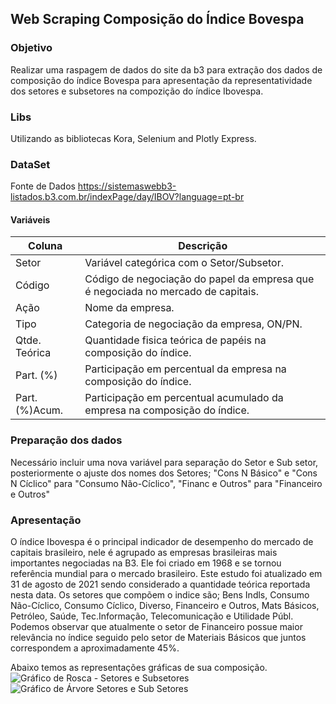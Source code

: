 ## Web Scraping Composição do Índice Bovespa

### Objetivo
Realizar uma raspagem de dados do site da b3 para extração dos dados de composição do índice Bovespa para apresentação da representatividade dos setores e subsetores na compozição do índice Ibovespa.

### Libs
Utilizando as bibliotecas Kora, Selenium and Plotly Express. 

### DataSet
Fonte de Dados https://sistemaswebb3-listados.b3.com.br/indexPage/day/IBOV?language=pt-br

#### Variáveis
| Coluna | Descrição |
| --- | --- |
| Setor | Variável categórica com o Setor/Subsetor. |
| Código | Código de negociação do papel da empresa que é negociada no mercado de capitais. |
| Ação | Nome da empresa. |
| Tipo | Categoria de negociação da empresa, ON/PN. |
| Qtde. Teórica | Quantidade fisica teórica de papéis na composição do índice. |
| Part. (%) | Participação em percentual da empresa na composição do índice. |
| Part. (%)Acum. | Participação em percentual acumulado da empresa na composição do índice. |

### Preparação dos dados

Necessário incluir uma nova variável para separação do Setor e Sub setor, posteriormente o ajuste dos nomes dos Setores; "Cons N  Básico" e "Cons N Cíclico" para "Consumo Não-Cíclico", "Financ e Outros" para "Financeiro e Outros"

### Apresentação
O índice Ibovespa é o principal indicador de desempenho do mercado de capitais brasileiro, nele é agrupado as empresas brasileiras mais importantes negociadas na B3.
Ele foi criado em 1968 e se tornou referência mundial para o mercado brasileiro.
Este estudo foi atualizado em 31 de agosto de 2021 sendo considerado a quantidade teórica reportada nesta data.
Os setores que compõem o indice são; Bens Indls, Consumo Não-Cíclico, Consumo Cíclico, Diverso, Financeiro e Outros, Mats Básicos, Petróleo, Saúde, Tec.Informação, Telecomunicação e Utilidade Públ.
Podemos observar que atualmente o setor de Financeiro possue maior relevância no índice seguido pelo setor de Materiais Básicos que juntos correspondem a aproximadamente 45%.

Abaixo temos as representações gráficas de sua composição.
![Gráfico de Rosca - Setores e Subsetores](https://user-images.githubusercontent.com/843826/131518825-67af5875-4c3d-43a9-9aa7-448e9600e21e.png)
![Gráfico de Árvore Setores e Sub Setores](https://user-images.githubusercontent.com/843826/131519236-883d181a-573b-4338-bf99-9cd165f66963.png)



